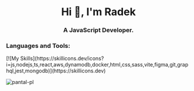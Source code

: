 <h1 align="center">Hi 👋, I'm Radek</h1>
<h3 align="center">A JavaScript Developer.</h3>

<h3 align="left">Languages and Tools:</h3>
[![My Skills](https://skillicons.dev/icons?i=js,nodejs,ts,react,aws,dynamodb,docker,html,css,sass,vite,figma,git,graphql,jest,mongodb)](https://skillicons.dev)

<p><img align="center" src="https://github-readme-streak-stats.herokuapp.com/?user=pantal-pl&theme=dark" alt="pantal-pl" /></p>
